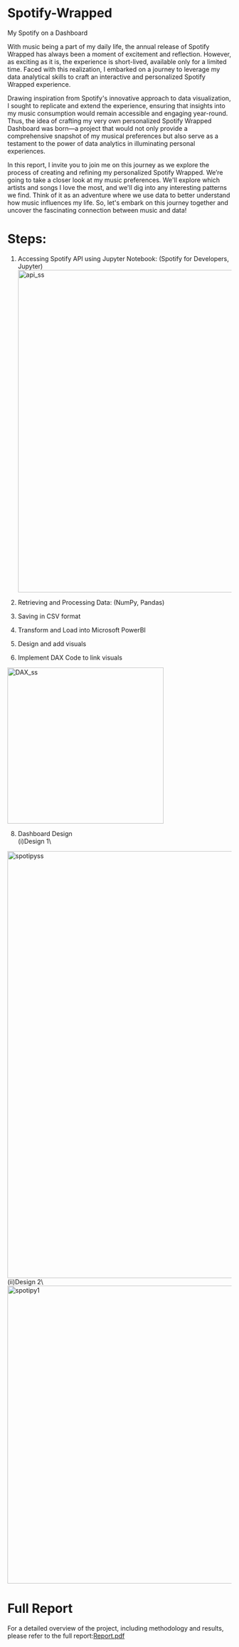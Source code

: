# Spotify-Wrapped
My Spotify on a Dashboard

With music being a part of my daily life, the annual release of Spotify Wrapped has always been a moment of excitement and reflection. However, as exciting as it is, the experience is short-lived, available only for a limited time. Faced with this realization, I embarked on a journey to leverage my data analytical skills to craft an interactive and personalized Spotify Wrapped experience.

Drawing inspiration from Spotify's innovative approach to data visualization, I sought to replicate and extend the experience, ensuring that insights into my music consumption would remain accessible and engaging year-round. Thus, the idea of crafting my very own personalized Spotify Wrapped Dashboard was born—a project that would not only provide a comprehensive snapshot of my musical preferences but also serve as a testament to the power of data analytics in illuminating personal experiences.

In this report, I invite you to join me on this journey as we explore the process of creating and refining my personalized Spotify Wrapped. We’re going to take a closer look at my music preferences. We'll explore which artists and songs I love the most, and we'll dig into any interesting patterns we find. Think of it as an adventure where we use data to better understand how music influences my life. So, let's embark on this journey together and uncover the fascinating connection between music and data!

# Steps:
1. Accessing Spotify API using Jupyter Notebook: (Spotify for Developers, Jupyter)
   <img width="725" alt="api_ss" src="https://github.com/Avivaswani09/Spotify-Wrapped-PowerBI-Dashboard/assets/76449960/dc15dbe7-3673-45f2-898a-e3aecab2e182">

3. Retrieving and Processing Data: (NumPy, Pandas)
4. Saving in CSV format
5. Transform and Load into Microsoft PowerBI
6. Design and add visuals
7. Implement DAX Code to link visuals
<img width="351" alt="DAX_ss" src="https://github.com/Avivaswani09/Spotify-Wrapped-PowerBI-Dashboard/assets/76449960/b9d0ae05-1bf0-483b-ac42-9b3344797dea">


8. Dashboard Design\
   (i)Design 1\
<img width="960" alt="spotipyss" src="https://github.com/Avivaswani09/Spotify-Wrapped-PowerBI-Dashboard/assets/76449960/2ff8b756-7621-42b2-a59e-a51921ba05d2">
   (ii)Design 2\
<img width="670" alt="spotipy1" src="https://github.com/Avivaswani09/Spotify-Wrapped-PowerBI-Dashboard/assets/76449960/b80bdd66-df9a-489d-b205-15028261c3f5">

# Full Report
For a detailed overview of the project, including methodology and results, please refer to the full report:[Report.pdf](https://github.com/Avivaswani09/Spotify-Wrapped/files/15377990/dstproject3.pdf)


